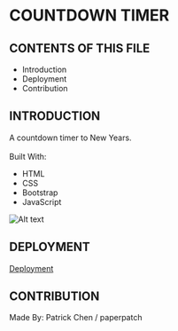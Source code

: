 # COUNTDOWN TIMER

## CONTENTS OF THIS FILE

* Introduction
* Deployment
* Contribution

## INTRODUCTION

A countdown timer to New Years.
<br/>
<br/>
Built With:

- HTML
- CSS
- Bootstrap
- JavaScript

![Alt text](./assets/images/screenshot-homepage.png "detail webpage") 

## DEPLOYMENT

[Deployment](https://paperpatch.github.io/countdown_timer/)

## CONTRIBUTION

Made By: Patrick Chen / paperpatch